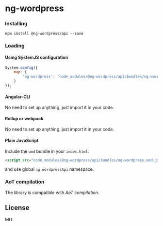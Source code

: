 # ng-wordpress

### Installing
```Shell
npm install @ng-wordpress/api --save 
```
### Loading
#### Using SystemJS configuration
```JavaScript
System.config({
    map: {
        'ng-wordpress': 'node_modules/@ng-wordpress/api/bundles/ng-wordpress.umd.js'
    }
});
```
#### Angular-CLI
No need to set up anything, just import it in your code.
#### Rollup or webpack
No need to set up anything, just import it in your code.
#### Plain JavaScript
Include the `umd` bundle in your `index.html`:
```Html
<script src="node_modules/@ng-wordpress/api/bundles/ng-wordpress.umd.js"></script>
```
and use global `ng.wordpressApi` namespace.

### AoT compilation
The library is compatible with _AoT compilation_.

## License
MIT
